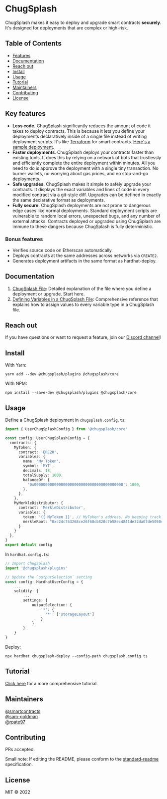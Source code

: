 # ChugSplash

ChugSplash makes it easy to deploy and upgrade smart contracts **securely**. It's designed for deployments that are complex or high-risk.

## Table of Contents

- [Features](#key-features)
- [Documentation](#documentation)
- [Reach out](#reach-out)
- [Install](#install)
- [Usage](#usage)
- [Tutorial](#tutorial)
- [Maintainers](#maintainers)
- [Contributing](#contributing)
- [License](#license)

## Key features

* **Less code.** ChugSplash significantly reduces the amount of code it takes to deploy contracts. This is because it lets you define your deployments declaratively inside of a single file instead of writing deployment scripts. It's like [Terraform](https://www.terraform.io/) for smart contracts. [Here's a sample deployment](#usage).
* **Faster deployments**. ChugSplash deploys your contracts faster than existing tools. It does this by relying on a network of bots that trustlessly and efficiently complete the entire deployment within minutes. All you need to do is approve the deployment with a single tiny transaction. No burner wallets, no worrying about gas prices, and no stop-and-go deployments.
* **Safe upgrades**. ChugSplash makes it simple to safely upgrade your contracts. It displays the exact variables and lines of code in every modified contract via a git-style diff. Upgrades can be defined in exactly the same declarative format as deployments.
* **Fully secure.** ChugSplash deployments are not prone to dangerous edge cases like normal deployments. Standard deployment scripts are vulnerable to random local errors, unexpected bugs, and any number of external attacks. Contracts deployed or upgraded using ChugSplash are immune to these dangers because ChugSplash is fully deterministic.

### Bonus features

* Verifies source code on Etherscan automatically.
* Deploys contracts at the same addresses across networks via `CREATE2`.
* Generates deployment artifacts in the same format as hardhat-deploy.

## Documentation

1. [ChugSplash File](https://github.com/chugsplash/chugsplash/blob/develop/docs/chugsplash-file.md): Detailed explanation of the file where you define a deployment or upgrade. Start here.
2. [Defining Variables in a ChugSplash File](https://github.com/chugsplash/chugsplash/blob/develop/docs/variables.md): Comprehensive reference that explains how to assign values to every variable type in a ChugSplash file.

## Reach out

If you have questions or want to request a feature, join our [Discord channel](https://discord.gg/4cdTjkax)!

## Install

With Yarn:
```
yarn add --dev @chugsplash/plugins @chugsplash/core
```

With NPM:
```
npm install --save-dev @chugsplash/plugins @chugsplash/core
```

## Usage

Define a ChugSplash deployment in `chugsplash.config.ts`:
```ts
import { UserChugSplashConfig } from '@chugsplash/core'

const config: UserChugSplashConfig = {
  contracts: {
    MyToken: {
      contract: 'ERC20',
      variables: {
        name: 'My Token',
        symbol: 'MYT',
        decimals: 18,
        totalSupply: 1000,
        balanceOf: {
          '0x0000000000000000000000000000000000000000': 1000,
        },
      },
    },
    MyMerkleDistributor: {
      contract: 'MerkleDistributor',
      variables: {
        token: '{{ MyToken }}', // MyToken's address. No keeping track of dependencies!
        merkleRoot: "0xc24c743268ce26f68cb820c7b58ec4841de32da07de505049b09405e0372cc41"
      }
    }
  },
}
export default config
```

In `hardhat.config.ts`:
```ts
// Import ChugSplash
import '@chugsplash/plugins'

// Update the `outputSelection` setting
const config: HardhatUserConfig = {
    ...
    solidity: {
        ...
        settings: {
            outputSelection: {
                '*': {
                  '*': ['storageLayout']
                }
            }
        }
    }
}
```

Deploy:
```
npx hardhat chugsplash-deploy --config-path chugsplash.config.ts
```

## Tutorial

[Click here](https://github.com/chugsplash/chugsplash/blob/develop/packages/plugins/README.md) for a more comprehensive tutorial.

## Maintainers

[@smartcontracts](https://github.com/smartcontracts)\
[@sam-goldman](https://github.com/sam-goldman)\
[@rpate97](https://github.com/RPate97)

## Contributing

PRs accepted.

Small note: If editing the README, please conform to the [standard-readme](https://github.com/RichardLitt/standard-readme) specification.

## License

MIT © 2022
